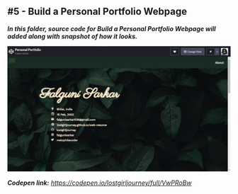 ## **#5 - Build a Personal Portfolio Webpage**

***In this folder, source code for Build a Personal Portfolio Webpage will added along with snapshot of how it looks.***

<a href="https://codepen.io/lostgirljourney/full/rNMGXZw">
    <img src="assets/snapshot.png" alt="Setup">
</a>

***Codepen link:*** *https://codepen.io/lostgirljourney/full/VwPRoBw*